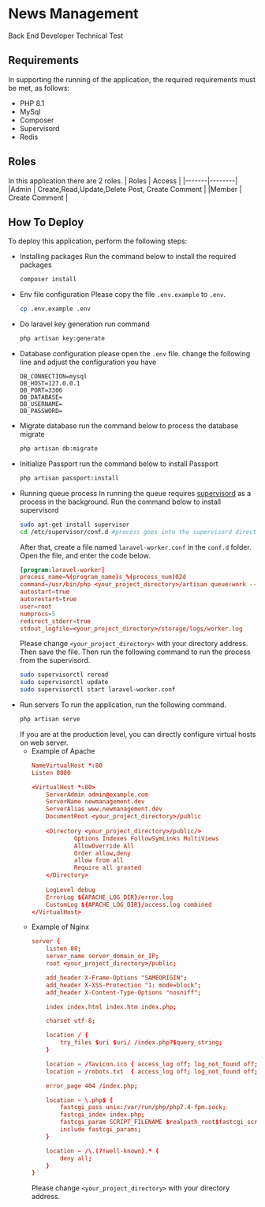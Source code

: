 # News Management
Back End Developer Technical Test

## Requirements
In supporting the running of the application, the required requirements must be met, as follows:
- PHP 8.1
- MySql
- Composer
- Supervisord
- Redis

## Roles
In this application there are 2 roles.
| Roles | Access |
|-------|--------|
|Admin  | Create,Read,Update,Delete Post, Create Comment        |
|Member | Create Comment       |

## How To Deploy
To deploy this application, perform the following steps:
- Installing packages
     Run the command below to install the required packages
     ```sh
     composer install
     ```
- Env file configuration
     Please copy the file ```.env.example``` to ```.env```.
     ```sh
     cp .env.example .env
     ```
- Do laravel key generation
     run command
     ```sh
     php artisan key:generate
     ```
- Database configuration
     please open the ```.env``` file.
     change the following line and adjust the configuration you have
     ```env
     DB_CONNECTION=mysql
     DB_HOST=127.0.0.1
     DB_PORT=3306
     DB_DATABASE=
     DB_USERNAME=
     DB_PASSWORD=
     ```
- Migrate database
     run the command below to process the database migrate
     ```sh
     php artisan db:migrate
     ```
- Initialize Passport
     run the command below to install Passport
     ```sh
     php artisan passport:install
     ```
- Running queue process
     In running the queue requires [supervisord](http://supervisord.org/) as a process in the background.
     Run the command below to install supervisord
     ```sh
     sudo apt-get install supervisor
     cd /etc/supervisor/conf.d #process goes into the supervisord directory
     ```
     After that, create a file named ```laravel-worker.conf``` in the ```conf.d``` folder.
     Open the file, and enter the code below.
     ```conf
     [program:laravel-worker]
     process_name=%(program_name)s_%(process_num)02d
     command=/usr/bin/php <your_project_directory>/artisan queue:work --sleep=3 --tries=3
     autostart=true
     autorestart=true
     user=root
     numprocs=5
     redirect_stderr=true
     stdout_logfile=<your_project_directory>/storage/logs/worker.log
     ```
     Please change ```<your_project_directory>``` with your directory address. Then save the file.
     Then run the following command to run the process from the supervisord.
     ```sh
     sudo supervisorctl reread
     sudo supervisorctl update
     sudo supervisorctl start laravel-worker.conf
     ```
- Run servers
     To run the application, run the following command.
     ```sh
     php artisan serve
     ```
     If you are at the production level, you can directly configure virtual hosts on web server.
     - Example of Apache
        ```conf
        NameVirtualHost *:80
        Listen 8080
        
        <VirtualHost *:80>
            ServerAdmin admin@example.com
            ServerName newmanagement.dev
            ServerAlias www.newmanagement.dev
            DocumentRoot <your_project_directory>/public
            
            <Directory <your_project_directory>/public/>
                    Options Indexes FollowSymLinks MultiViews
                    AllowOverride All
                    Order allow,deny
                    allow from all
                    Require all granted
            </Directory>
            
            LogLevel debug
            ErrorLog ${APACHE_LOG_DIR}/error.log
            CustomLog ${APACHE_LOG_DIR}/access.log combined
        </VirtualHost>
        ```
    - Example of Nginx
        ```conf
        server {
            listen 80;
            server_name server_domain_or_IP;
            root <your_project_directory>/public;

            add_header X-Frame-Options "SAMEORIGIN";
            add_header X-XSS-Protection "1; mode=block";
            add_header X-Content-Type-Options "nosniff";

            index index.html index.htm index.php;

            charset utf-8;

            location / {
                try_files $uri $uri/ /index.php?$query_string;
            }

            location = /favicon.ico { access_log off; log_not_found off; }
            location = /robots.txt  { access_log off; log_not_found off; }

            error_page 404 /index.php;

            location ~ \.php$ {
                fastcgi_pass unix:/var/run/php/php7.4-fpm.sock;
                fastcgi_index index.php;
                fastcgi_param SCRIPT_FILENAME $realpath_root$fastcgi_script_name;
                include fastcgi_params;
            }

            location ~ /\.(?!well-known).* {
                deny all;
            }
        }
        ```
        Please change ```<your_project_directory>``` with your directory address.
